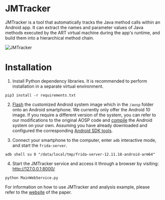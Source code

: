 # JMTracker
JMTracker is a tool that automatically tracks the Java method calls within an Android app. It can extract the names and parameter values of Java methods executed by the ART virtual machine during the app's runtime, and build them into a hierarchical method chain.

![JMTracker](https://github.com/YangYiyu/JMTracker/assets/20296244/21cfd7c1-7586-48f8-9829-f3143b4731b2)

# Installation
1. Install Python dependency libraries. It is recommended to perform installation in a separate virtual environment.
```
pip3 install -r requirements.txt
```

2. [Flash](https://source.android.com/docs/setup/build/running#flashing-a-device) the customized Android system image which in the `/aosp` folder onto an Android smartphone. 
We currently only offer the Android 10 image. If you require a different version of the system, you can refer to our modifications to the original AOSP code and [compile](https://source.android.com/docs/setup/build/building) the Android system on your own. Assuming you have already downloaded and configured the corresponding [Android SDK tools](https://developer.android.google.cn/studio/releases/platform-tools).

3. Connect your smartphone to the computer, enter `adb` interactive mode, and start the `frida-server`.
```
adb shell su 0 "/data/local/tmp/frida-server-12.11.18-android-arm64"
```

4. Start the JMTracker service and access it through a browser by visiting: http://127.0.0.1:8000/
```
python MainWebService.py
```

For information on how to use JMTracker and analysis example, please refer to the [website](https://sites.google.com/view/sharingthreats/) of the paper.
